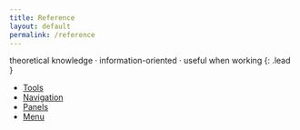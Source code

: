 ```yaml
---
title: Reference
layout: default
permalink: /reference
---
```


theoretical knowledge · information-oriented · useful when working
{: .lead }

- [Tools](tools)
- [Navigation](navigation)
- [Panels](panels)
- [Menu](menu)
